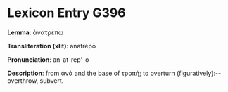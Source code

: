 # Lexicon Entry G396

**Lemma**: ἀνατρέπω

**Transliteration (xlit)**: anatrépō

**Pronunciation**: an-at-rep'-o

**Description**:
from ἀνά and the base of τροπή; to overturn (figuratively):--overthrow, subvert.

